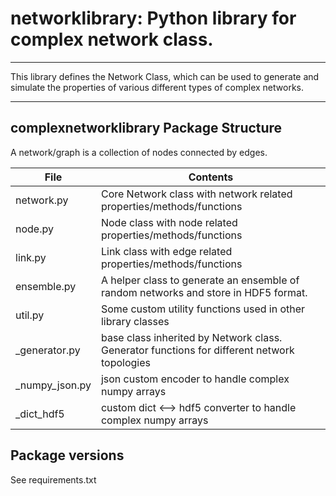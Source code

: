 # networklibrary: Python library for complex network class.

---

This library defines the Network Class, which can be used to generate and simulate the properties of various different types of complex networks.

---

## complexnetworklibrary Package Structure
A network/graph is a collection of nodes connected by edges. 

| File           | Contents                                                                                    |
|----------------|---------------------------------------------------------------------------------------------|
| network.py     | Core Network class with network related properties/methods/functions                        |
| node.py        | Node class with node related properties/methods/functions                                   |
| link.py        | Link class with edge related properties/methods/functions                                   | 
| ensemble.py    | A helper class to generate an ensemble of random networks and store in HDF5 format.         |
| util.py        | Some custom utility functions used in other library classes                                 |
| _generator.py  | base class inherited by Network class. Generator functions for different network topologies |
| _numpy_json.py | json custom encoder to handle complex numpy arrays                                          |
| _dict_hdf5     | custom dict <--> hdf5 converter to handle complex numpy arrays                              |


## Package versions
See requirements.txt